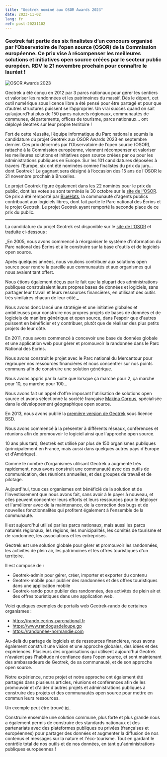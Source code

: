 ```yaml
---
title: "Geotrek nominé aux OSOR Awards 2023"
date: 2023-11-02
lang: fr
ref: post-20231102
---
```


<h3>
  Geotrek fait partie des six finalistes d’un concours organisé par l’Observatoire de l’open source (OSOR) de la Commission européenne. 
  Ce prix vise à récompenser les meilleures solutions et initiatives open source créées par le secteur public européen. 
  RDV le 21 novembre prochain pour connaître le lauréat !
</h3>

<p>
  <img alt="OSOR Awards 2023" src="https://www.ecrins-parcnational.fr/sites/ecrins-parcnational.com/files/styles/pleine_page/public/article/23038/body/g39489.png" title="OSOR Awards 2023"/>
</p>
<p>
  Geotrek a été conçu en 2012 par 3 parcs nationaux pour gérer les sentiers et valoriser les randonnées et les patrimoines du massif. 
  Dès le départ, cet outil numérique sous licence libre a été pensé pour être partagé et pour que d’autres structures puissent se l’approprier. 
  Un vrai succès quand on sait qu’aujourd’hui plus de 150 parcs naturels régionaux, communautés de communes, départements, offices de tourisme, parcs nationaux… ont déployé Geotrek sur leur propre territoire !
</p>
<p>
  Fort de cette réussite, l’équipe informatique du Parc national a soumis la candidature du projet Geotrek aux OSOR Awards 2023 en septembre dernier. 
  Ces prix décernés par l’Observatoire de l’open source (OSOR), rattaché à la Commission européenne, viennent récompenser et valoriser les meilleures solutions et initiatives open source créées par ou pour les administrations publiques en Europe. Sur les 101 candidatures déposées à travers l’Europe, six ont été nominées comme finalistes du prix du jury… dont Geotrek ! 
  Le gagnant sera désigné à l’occasion des 15 ans de l'OSOR le 21 novembre prochain à Bruxelles.
</p>

<!--more-->

<p>
  Le projet Geotrek figure également dans les 22 nominés pour le prix du public, dont les votes se sont terminés le 30 octobre sur le <a href="https://joinup.ec.europa.eu/collection/open-source-observatory-osor/osor-community-award-2023-voting" target="_blank">site de l'OSOR</a>.
  Ce prix a été remporté par <a href="https://code.gouv.fr/fr/bluehats/" target="_blank">BlueHats</a>, la communauté d'agents publics contribuant aux logiciels libres, dont fait partie le Parc national des Écrins et le projet Geotrek. 
  Le projet Geotrek ayant remporté la seconde place de ce prix du public.
</p>
<hr>

La candidature du projet Geotrek est disponible sur le [site de l'OSOR](https://joinup.ec.europa.eu/collection/open-source-observatory-osor/geotrek) et traduite ci-dessous : 

_En 2005, nous avons commencé à réorganiser le système d'information du Parc national des Écrins et à le construire sur la base d'outils et de logiciels open source.

Après quelques années, nous voulions contribuer aux solutions open source pour rendre la pareille aux communautés et aux organismes qui nous avaient tant offert.

Nous étions également déçus par le fait que la plupart des administrations publiques construisaient leurs propres bases de données et logiciels, sans partager leur travail et leurs ressources financières, 
en utilisant des outils très similaires chacun de leur côté._ 

Nous avons donc lancé une stratégie et une initiative globales et ambitieuses pour construire nos propres projets de bases de données et de logiciels de manière générique et open source, 
dans l'espoir que d'autres puissent en bénéficier et y contribuer, plutôt que de réaliser des plus petits projets de leur côté.

En 2011, nous avons commencé à concevoir une base de données globale et une application web pour gérer et promouvoir la randonnée dans le Parc National des Ecrins.

Nous avons construit le projet avec le Parc national du Mercantour pour regrouper nos ressources financières et nous concentrer sur nos points communs afin de construire une solution générique.

Nous avons appris par la suite que lorsque ça marche pour 2, ça marche pour 10, ça marche pour 100...
</p>
<p>
Nous avons fait un appel d'offre imposant l'utilisation de solutions open source et avons sélectionné la société française <a href="https://makina-corpus.com" target="_blank">Makina Corpus</a>, spécialisée dans le développement géographique open source.

En 2013, nous avons publié la <a href="https://github.com/GeotrekCE/Geotrek-admin" target="_blank">première version de Geotrek</a> sous licence BSD.

Nous avons commencé à la présenter à différents réseaux, conférences et réunions afin de promouvoir le logiciel ainsi que l'approche open source.

10 ans plus tard, Geotrek est utilisé par plus de 150 organismes publiques (principalement en France, mais aussi dans quelques autres pays d'Europe et d'Amérique).

Comme le nombre d'organismes utilisant Geotrek a augmenté très rapidement, nous avons construit une communauté avec des outils de communication, des réunions annuelles, et des groupes de travail et de pilotage.

Aujourd'hui, tous ces organismes ont bénéficié de la solution et de l'investissement que nous avons fait, sans avoir à le payer à nouveau, 
et elles peuvent concentrer leurs efforts et leurs ressources pour le déployer et l'améliorer avec de la maintenance, de la correction des bugs et de nouvelles fonctionnalités qui profitent également à l'ensemble de la communauté.

Il est aujourd'hui utilisé par les parcs nationaux, mais aussi les parcs naturels régionaux, les régions, les municipalités, les comités de tourisme et de randonnée, les associations et les entreprises.

Geotrek est une solution globale pour gérer et promouvoir les randonnées, les activités de plein air, les patrimoines et les offres touristiques d'un territoire.

Il est composé de :

- Geotrek-admin pour gérer, créer, importer et exporter du contenu</li><li>Geotrek-mobile pour publier des randonnées et des offres touristiques dans une application mobile
- Geotrek-rando pour publier des randonnées, des activités de plein air et des offres touristiques dans une application web.

<p>
Voici quelques exemples de portails web Geotrek-rando de certaines organismes :
<ul>
<li><a href="https://rando.ecrins-parcnational.fr" target="_blank">https://rando.ecrins-parcnational.fr</a></li>
<li><a href="https://www.randoguadeloupe.gp" target="_blank">https://www.randoguadeloupe.gp</a></li>
<li><a href="https://randonnee-normandie.com" target="_blank">https://randonnee-normandie.com</a></li>
</ul>
</p>
<p>
Au-delà du partage de logiciels et de ressources financières, nous avons également construit une vision et une approche globales, des idées et des expériences. 
Plusieurs des organisations qui utilisent aujourd'hui Geotrek n'avaient pas l'habitude ni confiance dans l'open source, et sont maintenant des ambassadeurs de Geotrek, de sa communauté, et de son approche open source.
</p>
<p>
Notre expérience, notre projet et notre approche ont également été partagés dans plusieurs articles, réunions et conférences afin de les promouvoir et d'aider d'autres projets 
et administrations publiques à construire des projets et des communautés open source pour mettre en commun leurs ressources.
</p>
<p>
Un exemple peut être trouvé <a href="https://joinup.ec.europa.eu/collection/open-source-observatory-osor/news/open-source-management-and-exploring-national-parks" target="_blank">ici</a>.
</p>
<p>
Construire ensemble une solution commune, plus forte et plus grande nous a également permis de construire des standards nationaux et des partenariats avec des plateformes publiques ou privées (françaises et européennes) 
pour partager des données et augmenter la diffusion de nos contenus et messages sur la nature et l'éco-tourisme. 
Tout en gardant le contrôle total de nos outils et de nos données, en tant qu'administrations publiques européennes !
</p>
</i>
